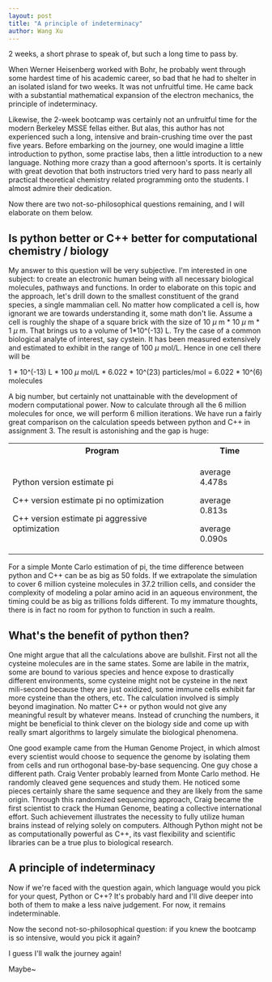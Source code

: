 ```yaml
---
layout: post
title: "A principle of indeterminacy"
author: Wang Xu
---
```


2 weeks, a short phrase to speak of, but such a long time to pass by.

When Werner Heisenberg worked with Bohr, he probably went through some hardest time of his academic career, so bad that he had to shelter in an isolated island for two weeks. It was not unfruitful time. He came back with a substantial mathematical expansion of the electron mechanics, the principle of indeterminacy.

Likewise, the 2-week bootcamp was certainly not an unfruitful time for the modern Berkeley MSSE fellas either. But alas, this author has not experienced such a long, intensive and brain-crushing time over the past five years. Before embarking on the journey, one would imagine a little introduction to python, some practise labs, then a little introduction to a new language. Nothing more crazy than a good afternoon's sports. It is certainly with great devotion that both instructors tried very hard to pass nearly all practical theoretical chemistry related programming onto the students. I almost admire their dedication.

Now there are two not-so-philosophical questions remaining, and I will elaborate on them below.

## Is python better or C++ better for computational chemistry / biology
My answer to this question will be very subjective. I'm interested in one subject: to create an electronic human being with all necessary biological molecules, pathways and functions. In order to elaborate on this topic and the approach, let's drill down to the smallest constituent of the grand species, a single mammalian cell.
No matter how complicated a cell is, how ignorant we are towards understanding it, some math don't lie. Assume a cell is roughly the shape of a square brick with the size of 10 $\mu$ m * 10 $\mu$ m * 1 $\mu$ m. That brings us to a volume of 1*10^(-13) L. Try the case of a common biological analyte of interest, say cystein. It has been measured extensively and estimated to exhibit in the range of 100 $\mu$ mol/L. Hence in one cell there will be 

1 * 10^(-13) L * 100 $\mu$ mol/L * 6.022 * 10^(23) particles/mol = 6.022 * 10^(6) molecules

A big number, but certainly not unattainable with the development of modern computational power. Now to calculate through all the 6 million molecules for once, we will perform 6 million iterations. We have run a fairly great comparison on the calculation speeds between python and C++ in assignment 3. The result is astonishing and the gap is huge:

<table>
<tr>
    <th>
        Program
    </th>
    <th>
        Time
    </th>
<tr>
<tr>
    <td>
        <p>Python version estimate pi</p> 
        <p>C++ version estimate pi no optimization</p> 
        <p>C++ version estimate pi aggressive optimization</p> 
        <ul>
        </ul>
    </td>
    <td>
        <p>average 4.478s</p>
        <p>average 0.813s</p>
        <p>average 0.090s</p>
        <ul>
        </ul>
    </td>
</tr>
</table>

For a simple Monte Carlo estimation of pi, the time difference between python and C++ can be as big as 50 folds. If we extrapolate the simulation to cover 6 million cysteine molecules in 37.2 trillion cells, and consider the complexity of modeling a polar amino acid in an aqueous environment, the timing could be as big as trillions folds different. To my immature thoughts, there is in fact no room for python to function in such a realm.

## What's the benefit of python then?
One might argue that all the calculations above are bullshit. First not all the cysteine molecules are in the same states. Some are labile in the matrix, some are bound to various species and hence expose to drastically different environments, some cysteine might not be cysteine in the next mili-second because they are just oxidized, some immune cells exhibit far more cysteine than the others, etc. The calculation involved is simply beyond imagination. No matter C++ or python would not give any meaningful result by whatever means. Instead of crunching the numbers, it might be beneficial to think clever on the biology side and come up with really smart algorithms to largely simulate the biological phenomena. 

One good example came from the Human Genome Project, in which almost every scientist would choose to sequence the genome by isolating them from cells and run orthogonal base-by-base sequencing. One guy chose a different path. Craig Venter probably learned from Monte Carlo method. He randomly cleaved gene sequences and study them. He noticed some pieces certainly share the same sequence and they are likely from the same origin. Through this randomized sequencing approach, Craig became the first scientist to crack the Human Genome, beating a collective international effort. Such achievement illustrates the necessity to fully utilize human brains instead of relying solely on computers. Although Python might not be as computationally powerful as C++, its vast flexibility and scientific libraries can be a true plus to biological research.

## A principle of indeterminacy
Now if we're faced with the question again, which language would you pick for your quest, Python or C++? It's probably hard and I'll dive deeper into both of them to make a less naive judgement. For now, it remains indeterminable.

Now the second not-so-philosophical question: if you knew the bootcamp is so intensive, would you pick it again?

I guess I'll walk the journey again!

Maybe~